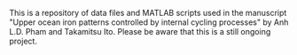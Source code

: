 This is a repository of data files and MATLAB scripts used in the manuscript "Upper ocean iron patterns controlled by internal cycling processes" by Anh L.D. Pham and Takamitsu Ito. 
Please be aware that this is a still ongoing project.

